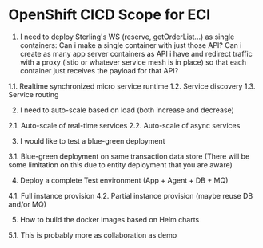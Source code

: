 # OpenShift CICD Scope for ECI

1. I need to deploy Sterling's WS (reserve, getOrderList...) as single containers: Can i make a single container with just those API? Can i create as many app server containers as API i have and redirect traffic with a proxy (istio or whatever service mesh is in place) so that each container just receives the payload for that API?

1.1.	Realtime synchronized micro service runtime
1.2.	Service discovery
1.3.	Service routing


2. I need to auto-scale based on load (both increase and decrease)

2.1.	Auto-scale of real-time services
2.2.	Auto-scale of async services


3. I would like to test a blue-green deployment

3.1. Blue-green deployment on same transaction data store (There will be some limitation on this due to entity deployment that you are aware)

4. Deploy a complete Test environment (App + Agent + DB + MQ)

4.1.	Full instance provision
4.2.	Partial instance provision (maybe reuse DB and/or MQ)


5. How to build the docker images based on Helm charts

5.1.	This is probably more as collaboration as demo
